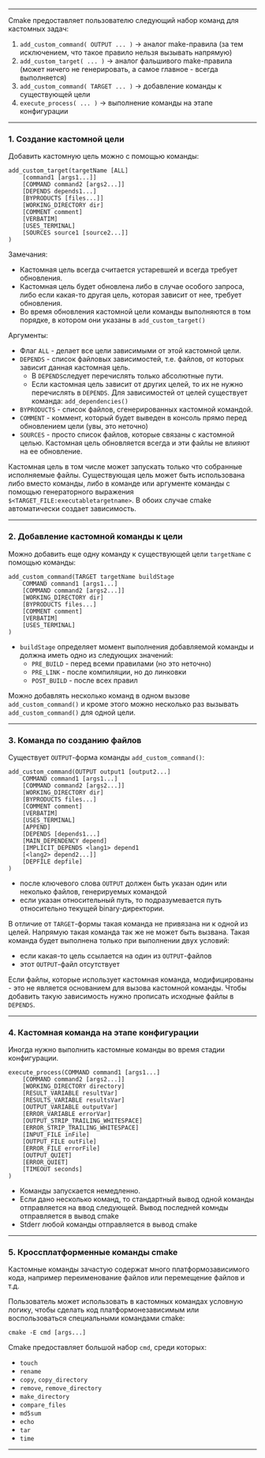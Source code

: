 ___
Сmake предоставляет пользователю следующий набор команд для кастомных задач:
1. `add_custom_command( OUTPUT ... )` -> аналог make-правила (за тем исключением, что такое правило нельзя вызывать напрямую)
2. `add_custom_target( ... )` -> аналог фальшивого make-правила (может ничего не генерировать, а самое главное - всегда выполняется)
3. `add_custom_command( TARGET ... )` -> добавление команды к существующей цели
4. `execute_process( ... )` -> выполнение команды на этапе конфигурации

___
### 1. Создание кастомной цели

Добавить кастомную цель можно с помощью команды:
```
add_custom_target(targetName [ALL]
	[command1 [args1...]]
	[COMMAND command2 [args2...]]
	[DEPENDS depends1...]
	[BYPRODUCTS [files...]]
	[WORKING_DIRECTORY dir]
	[COMMENT comment]
	[VERBATIM]
	[USES_TERMINAL]
	[SOURCES source1 [source2...]]
)
```
Замечания:
- Кастомная цель всегда считается устаревшей и всегда требует обновления.
- Кастомная цель будет обновлена либо в случае особого запроса, либо если какая-то другая цель, которая зависит от нее, требует обновления.
- Во время обновления кастомной цели команды выполняются в том порядке, в котором они указаны в `add_custom_target()`

Аргументы:
- Флаг `ALL` - делает все цели зависимыми от этой кастомной цели.
- `DEPENDS` - список файловых зависимостей, т.е. файлов, от которых зависит данная кастомная цель.
	- В `DEPENDS`следует перечислять только абсолютные пути.
	- Если кастомная цель зависит от других целей, то их не нужно перечислять в `DEPENDS`. Для зависимостей от целей существует команда: `add_dependencies()`
- `BYPRODUCTS` - список файлов, сгенерированных кастомной командой.
- `COMMENT` - коммент, который будет выведен в консоль прямо перед обновлением цели (увы, это неточно)
- `SOURCES` - просто список файлов, которые связаны с кастомной целью. Кастомная цель обновляется всегда и эти файлы не влияют на ее обновление.

Кастомная цель в том числе может запускать только что собранные исполняемые файлы. Существующая цель может быть использована либо вместо команды, либо в команде или аргументе команды с помощью генераторного выражения `$<TARGET_FILE:executabletargetname>`. В обоих случае cmake автоматически создает зависимость.

___
### 2. Добавление кастомной команды к цели

Можно добавить еще одну команду к существующей цели `targetName` с помощью команды:
```
add_custom_command(TARGET targetName buildStage
	COMMAND command1 [args1...]
	[COMMAND command2 [args2...]]
	[WORKING_DIRECTORY dir]
	[BYPRODUCTS files...]
	[COMMENT comment]
	[VERBATIM]
	[USES_TERMINAL]
)
```
- `buildStage` определяет момент выполнения добавляемой команды и должна иметь одно из следующих значений:
	- `PRE_BUILD` - перед всеми правилами (но это неточно)
	- `PRE_LINK` - после компиляции, но до линковки
	- `POST_BUILD` - после всех правил

Можно добавлять несколько команд в одном вызове `add_custom_command()` и кроме этого можно несколько раз вызывать `add_custom_command()` для одной цели.

___
### 3. Команда по созданию файлов

Существует `OUTPUT`-форма команды `add_custom_command()`:
```
add_custom_command(OUTPUT output1 [output2...]
	COMMAND command1 [args1...]
	[COMMAND command2 [args2...]]
	[WORKING_DIRECTORY dir]
	[BYPRODUCTS files...]
	[COMMENT comment]
	[VERBATIM]
	[USES_TERMINAL]
	[APPEND]
	[DEPENDS [depends1...]
	[MAIN_DEPENDENCY depend]
	[IMPLICIT_DEPENDS <lang1> depend1
	[<lang2> depend2...]]
	[DEPFILE depfile]
)
```
- после ключевого слова `OUTPUT` должен быть указан один или неколько файлов, генерируемых командой
- если указан относительный путь, то подразумевается путь относительно текущей binary-директории.

В отличие от `TARGET`-формы такая команда не привязана ни к одной из целей. Напрямую такая команда так же не может быть вызвана. Такая команда будет выполнена только при выполнении двух условий:
- если какая-то цель ссылается на один из `OUTPUT`-файлов
- этот `OUTPUT`-файл отсутствует

Если файлы, которые использует кастомная команда, модифицированы - это не является основанием для вызова кастомной команды. Чтобы добавить такую зависимость нужно прописать исходные файлы в `DEPENDS`.

___
### 4. Кастомная команда на этапе конфигурации

Иногда нужно выполнить кастомные команды во время стадии конфигурации.

```
execute_process(COMMAND command1 [args1...]
	[COMMAND command2 [args2...]]
	[WORKING_DIRECTORY directory]
	[RESULT_VARIABLE resultVar]
	[RESULTS_VARIABLE resultsVar]
	[OUTPUT_VARIABLE outputVar]
	[ERROR_VARIABLE errorVar]
	[OUTPUT_STRIP_TRAILING_WHITESPACE]
	[ERROR_STRIP_TRAILING_WHITESPACE]
	[INPUT_FILE inFile]
	[OUTPUT_FILE outFile]
	[ERROR_FILE errorFile]
	[OUTPUT_QUIET]
	[ERROR_QUIET]
	[TIMEOUT seconds]
)
```
- Команды запускается немедленно.
- Если дано несколько команд, то стандартный вывод одной команды отправляется на ввод следующей. Вывод последней комнды отправляется в вывод cmake
- Stderr любой команды отправляется в вывод cmake

___
### 5. Кроссплатформенные команды cmake

Кастомные команды зачастую содержат много платформозависимого кода, например переименование файлов или перемещение файлов и т.д.

Пользователь может использовать в кастомных командах условную логику, чтобы сделать код платформонезависимым или воспользоваться специальными командами cmake:
```
cmake -E cmd [args...]
```
Cmake предоставляет большой набор `cmd`, среди которых:
- `touch`
- `rename`
- `copy`, `copy_directory`
- `remove`, `remove_directory`
- `make_directory`
- `compare_files`
- `md5sum`
- `echo`
- `tar`
- `time`
___
